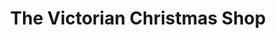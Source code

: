 ---
title: "The Victorian Christmas Shop"
url: /bourton-on-the-water/the-victorian-christmas-shop/
shop: Andenken
---